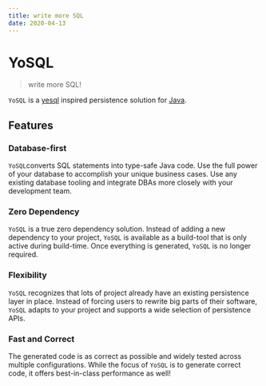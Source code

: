 ```yaml
---
title: write more SQL
date: 2020-04-13
---
```


# YoSQL

> write more SQL!

`YoSQL` is a [yesql](https://github.com/krisajenkins/yesql) inspired persistence solution for [Java](https://www.java.com/).

## Features

### Database-first

`YoSQL`converts SQL statements into type-safe Java code. Use the full power of your database to accomplish your unique 
business cases. Use any existing database tooling and integrate DBAs more closely with your development team.

### Zero Dependency

`YoSQL` is a true zero dependency solution. Instead of adding a new dependency to your project, `YoSQL` is available 
as a build-tool that is only active during build-time. Once everything is generated, `YoSQL` is no longer required.

### Flexibility

`YoSQL` recognizes that lots of project already have an existing persistence layer in place. Instead of forcing 
users to rewrite big parts of their software, `YoSQL` adapts to your project and supports a wide selection of 
persistence APIs.

### Fast and Correct

The generated code is as correct as possible and widely tested across multiple configurations. While the focus of 
`YoSQL` is to generate correct code, it offers best-in-class performance as well!

